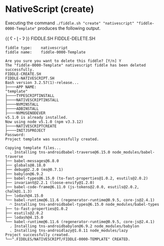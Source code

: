 NativeScript (create)
======

Executing the command `./fiddle.sh "create" "nativescript" "fiddle-0000-Template"` produces the following output.

   {{ ʕ・ɭ・ʔ }}
    FIDDLE.SH
    FIDDLE-DELETE.SH

    fiddle type:	nativescript
    fiddle name:	fiddle-0000-Template

    Are you sure you want to delete this fiddle? [Y/n] Y
    The "fiddle-0000-Template" nativescript fiddle has been deleted successfully.
    FIDDLE-CREATE.SH
    FIDDLE-NATIVESCRIPT.SH
    Bash version 3.2.57(1)-release...
    ├────APP NAME:
    "template"
    ├────TYPESCRIPTINSTALL
    ├────NATIVESCRIPTINSTALL
    ├────NVMINSTALL
    ├────ADBINSTALL
    ├────NVMUSENODEVER
    v5.1.0 is already installed.
    Now using node v5.1.0 (npm v3.3.12)
    ├────NATIVESCRIPTCREATE
    ├────INITJSPROJECT
    Password:
    Project template was successfully created.

    Copying template files...
      ◟ Installing tns-androidbabel-traverse@6.15.0 node_modules/babel-traverse
    ├── babel-messages@6.8.0
    ├── globals@8.18.0
    ├── debug@2.2.0 (ms@0.7.1)
    ├── babylon@6.9.2
    ├── babel-types@6.15.0 (to-fast-properties@1.0.2, esutils@2.0.2)
    ├── invariant@2.2.1 (loose-envify@1.2.0)
    ├── babel-code-frame@6.11.0 (js-tokens@2.0.0, esutils@2.0.2, chalk@1.1.3)
    ├── lodash@4.15.0
    └── babel-runtime@6.11.6 (regenerator-runtime@0.9.5, core-js@2.4.1)
      ◠ Installing tns-androidbabel-types@6.15.0 node_modules/babel-types
    ├── to-fast-properties@1.0.2
    ├── esutils@2.0.2
    ├── lodash@4.15.0
    └── babel-runtime@6.11.6 (regenerator-runtime@0.9.5, core-js@2.4.1)
      ◞ Installing tns-androidbabylon@6.9.2 node_modules/babylon
      ◟ Installing tns-androidlazy@1.0.11 node_modules/lazy
    Project successfully created.
    └──".FIDDLES/NATIVESCRIPT/FIDDLE-0000-TEMPLATE" CREATED.
